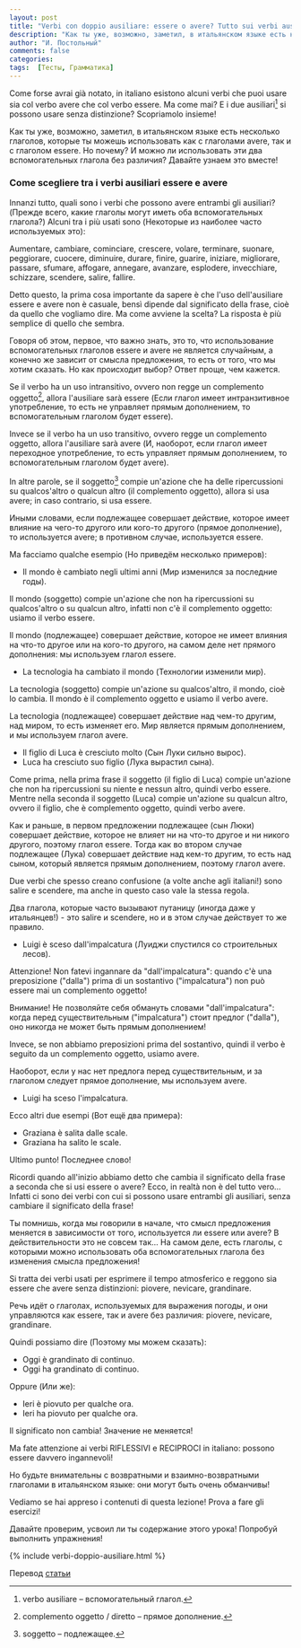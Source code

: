 ```yaml
---
layout: post
title: "Verbi con doppio ausiliare: essere o avere? Tutto sui verbi ausiliari in italiano!"
description: "Как ты уже, возможно, заметил, в итальянском языке есть несколько глаголов, которые ты можешь использовать как с глаголами avere, так и с глаголом essere. Но как же так? И можно ли использовать эти два вспомогательных вспомогательных глагола без различия? Давайте узнаем это вместе!"
author: "И. Постольный"
comments: false
categories: 
tags:  [Тесты, Грамматика]
---
```


Come forse avrai già notato, in italiano esistono alcuni verbi che puoi usare sia col verbo avere che col verbo essere. Ma come mai? E i due ausiliari[^1] si possono usare senza distinzione? Scopriamolo insieme!

Как ты уже, возможно, заметил, в итальянском языке есть несколько глаголов, которые ты можешь использовать как с глаголами avere, так и с глаголом essere. Но почему? И можно ли использовать эти два вспомогательных глагола без различия? Давайте узнаем это вместе!

### Come scegliere tra i verbi ausiliari essere e avere

Innanzi tutto, quali sono i verbi che possono avere entrambi gli ausiliari? (Прежде всего, какие глаголы могут иметь оба вспомогательных глагола?) Alcuni tra i più usati sono (Некоторые из наиболее часто используемых это):

Aumentare, cambiare, cominciare, crescere, volare, terminare, suonare, peggiorare, cuocere, diminuire, durare, finire, guarire, iniziare, migliorare, passare, sfumare, affogare, annegare, avanzare, esplodere, invecchiare, schizzare, scendere, salire, fallire.

Detto questo, la prima cosa importante da sapere è che l'uso dell'ausiliare essere e avere non è casuale, bensì dipende dal significato della frase, cioè da quello che vogliamo dire. Ma come avviene la scelta? La risposta è più semplice di quello che sembra.

Говоря об этом, первое, что важно знать, это то, что использование вспомогательных глаголов essere и avere не является случайным, а конечно же зависит от смысла предложения, то есть от того, что мы хотим сказать. Но как происходит выбор? Ответ проще, чем кажется.

Se il verbo ha un uso intransitivo, ovvero non regge un complemento oggetto[^2], allora l'ausiliare sarà essere (Если глагол имеет интранзитивное употребление, то есть не управляет прямым дополнением, то вспомогательным глаголом будет essere).

Invece se il verbo ha un uso transitivo, ovvero regge un complemento oggetto, allora l'ausiliare sarà avere (И, наоборот, если глагол имеет переходное употребление, то есть управляет прямым дополнением, то вспомогательным глаголом будет avere).

In altre parole, se il soggetto[^3] compie un'azione che ha delle ripercussioni su qualcos'altro o qualcun altro (il complemento oggetto), allora si usa avere; in caso contrario, si usa essere.

Иными словами, если подлежащее совершает действие, которое имеет влияние на чего-то другого или кого-то другого (прямое дополнение), то используется avere; в противном случае, используется essere.

Ma facciamo qualche esempio (Но приведём несколько примеров):

- Il mondo è cambiato negli ultimi anni (Мир изменился за последние годы).

Il mondo (soggetto) compie un'azione che non ha ripercussioni su qualcos'altro o su qualcun altro, infatti non c'è il complemento oggetto: usiamo il verbo essere.

Il mondo (подлежащее) совершает действие, которое не имеет влияния на что-то другое или на кого-то другого, на самом деле нет прямого дополнения: мы используем глагол essere.

- La tecnologia ha cambiato il mondo (Технологии изменили мир).

La tecnologia (soggetto) compie un'azione su qualcos'altro, il mondo, cioè lo cambia. Il mondo è il complemento oggetto e usiamo il verbo avere.

La tecnologia (подлежащее) совершает действие над чем-то другим, над миром, то есть изменяет его. Мир является прямым дополнением, и мы используем глагол avere.

- Il figlio di Luca è cresciuto molto (Сын Луки сильно вырос).
- Luca ha cresciuto suo figlio (Лука вырастил сына).

Come prima, nella prima frase il soggetto (il figlio di Luca) compie un'azione che non ha ripercussioni su niente e nessun altro, quindi verbo essere. Mentre nella seconda il soggetto (Luca) compie un'azione su qualcun altro, ovvero il figlio, che è complemento oggetto, quindi verbo avere.

Как и раньше, в первом предложении подлежащее (сын Люки) совершает действие, которое не влияет ни на что-то другое и ни никого другого, поэтому глагол essere. Тогда как во втором случае подлежащее (Лука) совершает действие над кем-то другим, то есть над сыном, который является прямым дополнением, поэтому глагол avere.

Due verbi che spesso creano confusione (a volte anche agli italiani!) sono salire e scendere, ma anche in questo caso vale la stessa regola.

Два глагола, которые часто вызывают путаницу (иногда даже у итальянцев!) - это salire и scendere, но и в этом случае действует то же правило.

- Luigi è sceso dall'impalcatura (Луиджи спустился со строительных лесов).

Attenzione! Non fatevi ingannare da "dall'impalcatura": quando c'è una preposizione ("dalla") prima di un sostantivo ("impalcatura") non può essere mai un complemento oggetto!

Внимание! Не позволяйте себя обмануть словами "dall'impalcatura": когда перед существительным ("impalcatura") стоит предлог ("dalla"), оно никогда не может быть прямым дополнением!

Invece, se non abbiamo preposizioni prima del sostantivo, quindi il verbo è seguito da un complemento oggetto, usiamo avere.

Наоборот, если у нас нет предлога перед существительным, и за глаголом следует прямое дополнение, мы используем avere.

- Luigi ha sceso l'impalcatura.

Ecco altri due esempi (Вот ещё два примера):

- Graziana è salita dalle scale.
- Graziana ha salito le scale.

Ultimo punto! Последнее слово!

Ricordi quando all'inizio abbiamo detto che cambia il significato della frase a seconda che si usi essere o avere? Ecco, in realtà non è del tutto vero… Infatti ci sono dei verbi con cui si possono usare entrambi gli ausiliari, senza cambiare il significato della frase!

Ты помнишь, когда мы говорили в начале, что смысл предложения меняется в зависимости от того, используется ли essere или avere? В действительности это не совсем так... На самом деле, есть глаголы, с которыми можно использовать оба вспомогательных глагола без изменения смысла предложения!

Si tratta dei verbi usati per esprimere il tempo atmosferico e reggono sia essere che avere senza distinzioni: piovere, nevicare, grandinare.

Речь идёт о глаголах, используемых для выражения погоды, и они управляются как essere, так и avere без различия: piovere, nevicare, grandinare.

Quindi possiamo dire (Поэтому мы можем сказать):

- Oggi è grandinato di continuo.
- Oggi ha grandinato di continuo.

Oppure (Или же):

- Ieri è piovuto per qualche ora.
- Ieri ha piovuto per qualche ora.

Il significato non cambia! Значение не меняется!

Ma fate attenzione ai verbi RIFLESSIVI e RECIPROCI in italiano: possono essere davvero ingannevoli!

Но будьте внимательны с возвратными и взаимно-возвратными глаголами в итальянском языке: они могут быть очень обманчивы!

Vediamo se hai appreso i contenuti di questa lezione! Prova a fare gli esercizi!

Давайте проверим, усвоил ли ты содержание этого урока! Попробуй выполнить упражнения!

{% include verbi-doppio-ausiliare.html %}

Перевод [статьи](https://learnamo.com/verbi-doppio-ausiliare/)

[^1]: verbo ausiliare – вспомогательный глагол.

[^2]: complemento oggetto / diretto – прямое дополнение.

[^3]: soggetto – подлежащее.